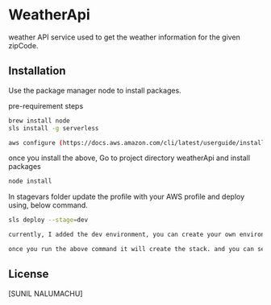 # WeatherApi

weather API service used to get the weather information for the given zipCode.
## Installation

Use the package manager node to install packages.

pre-requirement steps

```bash
brew install node
sls install -g serverless

aws configure (https://docs.aws.amazon.com/cli/latest/userguide/install-cliv2-mac.html#cliv2-mac-install-gui)
```

once you install the above, Go to project directory weatherApi and install packages
 

```bash
node install
```

In stagevars folder update the profile with your AWS profile and deploy using, below command.
 

```bash
sls deploy --stage=dev

currently, I added the dev environment, you can create your own environment.

once you run the above command it will create the stack. and you can see the urls.
```

## License
[SUNIL NALUMACHU]